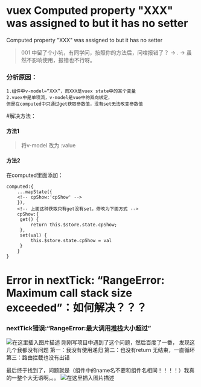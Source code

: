 # vuex Computed property "XXX" was assigned to but it has no setter

Computed property "XXX" was assigned to but it has no setter

> 001 中留了个小坑，有同学问，按照你的方法后，问啥报错了？ -> . ->   虽然不影响使用，报错也不行呀。

### 分析原因：

```
1.组件中v-model=“XXX”，而XXX是vuex state中的某个变量
2.vuex中是单项流，v-model是vue中的双向绑定，
但是在computed中只通过get获取参数值，没有set无法改变参数值
```

\#解决方法：

#### 方法1

> 将v-model 改为  :value

#### 方法2

在computed里面添加：

```
computed:{
    ...mapState({
   	<!-- cpShow:'cpShow' -->
    }),
    <!-- 上面这种获取只有get没有set，修改为下面方式 -->
    cpShow:{
   	 get() {
   		 return this.$store.state.cpShow;
   	 },
   	 set(val) {
   		 this.$store.state.cpShow = val
   	 }
    }
}
```

# Error in nextTick: “RangeError: Maximum call stack size exceeded”：如何解决？？？

### nextTick错误:“RangeError:最大调用[堆栈](https://so.csdn.net/so/search?q=堆栈&spm=1001.2101.3001.7020)大小超过”

![在这里插入图片描述](https://img-blog.csdnimg.cn/f160be80831c4afcacd14a10e30761c5.png)
刚刚写项目中遇到了这个问题，然后百度了一番，
发现这几个我都没有问题
第一：我没有使用递归
第二：也没有return 无结束，一直循环
第三：路由拦截也没有出错

最后终于找到了，问题就是（组件中的name名不要和组件名相同！！！！）我真的一整个大无语啊。。。
![在这里插入图片描述](https://img-blog.csdnimg.cn/9fa92cbefe0e44f88e6f58120ad568f5.png)
